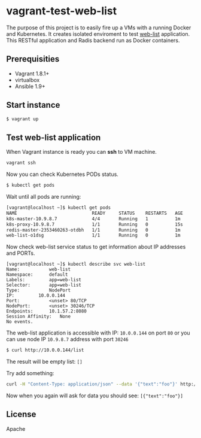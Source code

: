 # vagrant-test-web-list

The purpose of this project is to easily fire up a VMs with a running Docker and Kubernetes.
It creates isolated enviroment to test [web-list](https://github.com/zreigz/web-list) application. This RESTful application and Radis backend run as Docker containers.


## Prerequisities


- Vagrant 1.8.1+
- virtualbox
- Ansible 1.9+

## Start instance

```bash
$ vagrant up
```

## Test web-list application

When Vagrant instance is ready you can **ssh** to VM machine.

```bash
vagrant ssh
```

Now you can check Kubernetes PODs status.

```bash
$ kubectl get pods
```

Wait until all pods are running:

```bash
[vagrant@localhost ~]$ kubectl get pods
NAME                            READY     STATUS    RESTARTS   AGE
k8s-master-10.9.8.7             4/4       Running   1          1m
k8s-proxy-10.9.8.7              1/1       Running   0          15s
redis-master-2353460263-otdbh   1/1       Running   0          1m
web-list-o1dsg                  1/1       Running   0          1m

```

Now check web-list service status to get information about IP addresses and PORTs.

```
[vagrant@localhost ~]$ kubectl describe svc web-list
Name:			web-list
Namespace:		default
Labels:			app=web-list
Selector:		app=web-list
Type:			NodePort
IP:			10.0.0.144
Port:			<unset>	80/TCP
NodePort:		<unset>	30246/TCP
Endpoints:		10.1.57.2:8080
Session Affinity:	None
No events.

```

The web-list application is accessible with IP: `10.0.0.144` on port `80` or you can use
node IP `10.9.8.7` address with port `30246`

```bash
$ curl http://10.0.0.144/list
```

The result will be empty list: `[]`

Try add something:

```bash
curl -H "Content-Type: application/json" --data '{"text":"foo"}' http://10.0.0.144/list
```

Now when you again will ask for data you should see: `[{"text":"foo"}]`


## License
Apache